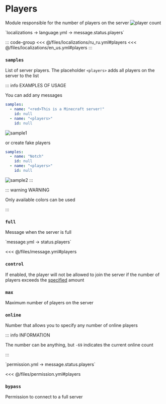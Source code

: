 # Players

Module responsible for the number of players on the server
![player count](/playercount.png)

[//]: # (localization)
<!--@include: @/parts/words.md#localization--> 
<!--@include: @/parts/words.md#path--> `localizations → language.yml → message.status.players`

<!--@include: @/parts/words.md#default--> 

::: code-group
<<< @/files/localizations/ru_ru.yml#players
<<< @/files/localizations/en_us.yml#players
:::

### `samples`

List of server players. The placeholder `<players>` adds all players on the server to the list

::: info EXAMPLES OF USAGE

You can add any messages
```yaml
samples:
  - name: "<red>This is a Minecraft server!"
    id: null
  - name: "<players>"
    id: null
```
![sample1](/sample1.png)

or create fake players
```yaml
samples:
  - name: "Notch"
    id: null
  - name: "<players>"
    id: null
```
![sample2](/sample2.png)
:::

::: warning WARNING

Only available colors can be used
<!--@include: @/parts/color.md-->
:::

### `full`

Message when the server is full

[//]: # (message.yml)
<!--@include: @/parts/words.md#setting-->
<!--@include: @/parts/words.md#path--> `message.yml → status.players`

<!--@include: @/parts/words.md#default-->
<<< @/files/message.yml#players

<!--@include: @/parts/enable.md-->

### `control`

If enabled, the player will not be allowed to join the server if the number of players exceeds the [specified](#max) amount

### `max`

Maximum number of players on the server

### `online`

Number that allows you to specify any number of online players

::: info INFORMATION

The number can be anything, but `-69` indicates the current online count

:::

[//]: # (permission.yml)
<!--@include: @/parts/words.md#permission-->
<!--@include: @/parts/words.md#path--> `permission.yml → message.status.players`

<!--@include: @/parts/words.md#default-->
<<< @/files/permission.yml#players

<!--@include: @/parts/permission/permissionTier3.md-->

### `bypass`

Permission to connect to a full server
